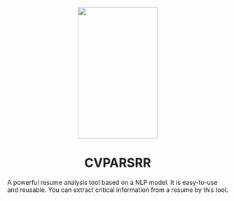 

<p style="text-align:center">
    <img src="E:\PycharmProjects\cvparser\assets\cvparserlogo.png" alt="" style="width:60%; height:300px"></imag></p>

<h1 style="text-align:center"> CVPARSRR </h1>



<p>	A powerful resume analysis tool based on a NLP model. It is easy-to-use and reusable.
You can extract critical information from a resume by this tool.</p>





